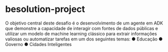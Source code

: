 # besolution-project
O objetivo central deste desafio é o desenvolvimento de um agente em ADK que demonstre a capacidade de interagir com fontes de dados públicas e utilizar um modelo de machine learning clássico para extrair informações valiosas ou automatizar tarefas em um dos seguintes temas: ● Educação ● Governo ● Cidades Inteligentes
